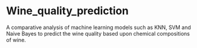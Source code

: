 # Wine_quality_prediction
A comparative analysis of machine learning models such as KNN, SVM and Naive Bayes to predict the wine quality based upon chemical compositions of wine.
